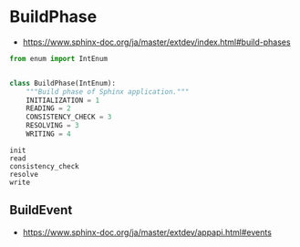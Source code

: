 # BuildPhase

* <https://www.sphinx-doc.org/ja/master/extdev/index.html#build-phases>

```python
from enum import IntEnum


class BuildPhase(IntEnum):
    """Build phase of Sphinx application."""
    INITIALIZATION = 1
    READING = 2
    CONSISTENCY_CHECK = 3
    RESOLVING = 3
    WRITING = 4
```

```{toctree}
init
read
consistency_check
resolve
write
```

## BuildEvent

* <https://www.sphinx-doc.org/ja/master/extdev/appapi.html#events>
